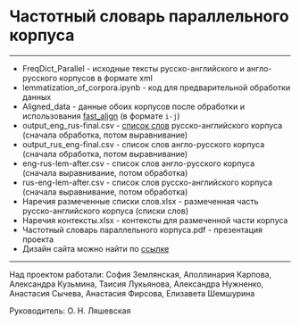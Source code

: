# Частотный словарь параллельного корпуса
---
- FreqDict_Parallel - исходные тексты русско-английского и англо-русского корпусов в формате xml
- lemmatization_of_corpora.ipynb - код для предварительной обработки данных
- Aligned_data - данные обоих корпусов после обработки и использования [fast_align](https://github.com/clab/fast_align) (в формате `i-j`)
- output_eng_rus-final.csv - [список слов](https://wiki.apertium.org/wiki/Aligning_a_corpus_with_fast_align) русско-английского корпуса (сначала обработка, потом выравнивание)  
- output_rus_eng-final.csv - список слов англо-русского корпуса (сначала обработка, потом выравнивание)  
- eng-rus-lem-after.csv - список слов англо-русского корпуса (сначала выравнивание, потом обработка)  
- rus-eng-lem-after.csv - список слов русско-английского корпуса (сначала выравнивание, потом обработка)
- Наречия размеченные списки слов.xlsx - размеченная часть русско-английского корпуса (списки слов)
- Наречия контексты.xlsx - контексты для размеченной части корпуса
- Частотный словарь параллельного корпуса.pdf - презентация проекта  
- Дизайн сайта можно найти по [ссылке](https://www.figma.com/file/0LSjengdxwfbAlwVYwAakg/%D0%A1%D0%B0%D0%B9%D1%82-%D1%87%D0%B0%D1%81%D1%82%D0%BE%D1%82%D0%BD%D0%BE%D0%B3%D0%BE-%D1%81%D0%BB%D0%BE%D0%B2%D0%B0%D1%80%D0%B0?type=design&node-id=2336-8&mode=design&t=gnsRsdRHcF4oVtYp-0)
---
Над проектом работали:
София Землянская, Аполлинария Карпова, Александра Кузьмина, Таисия Лукьянова, Александра Нужненко, Анастасия Сычева, Анастасия Фирсова, Елизавета Шемшурина

Руководитель: О. Н. Ляшевская

